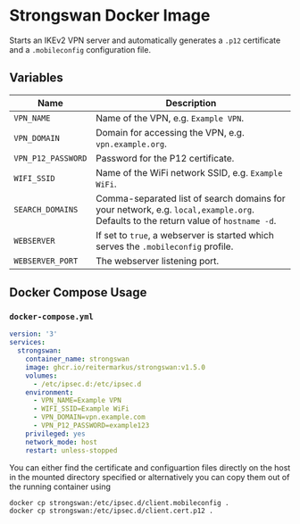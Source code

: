 # Strongswan Docker Image

Starts an IKEv2 VPN server and automatically generates a `.p12` certificate and a `.mobileconfig` configuration file.

## Variables

| Name | Description |
|------|-------------|
| `VPN_NAME` | Name of the VPN, e.g. `Example VPN`. |
| `VPN_DOMAIN` | Domain for accessing the VPN, e.g. `vpn.example.org`. |
| `VPN_P12_PASSWORD` | Password for the P12 certificate. |
| `WIFI_SSID` | Name of the WiFi network SSID, e.g. `Example WiFi`. |
| `SEARCH_DOMAINS` | Comma-separated list of search domains for your network, e.g. `local,example.org`. Defaults to the return value of `hostname -d`. |
| `WEBSERVER` | If set to `true`, a webserver is started which serves the `.mobileconfig` profile. |
| `WEBSERVER_PORT` | The webserver listening port. |

## Docker Compose Usage

### `docker-compose.yml`

```yml
version: '3'
services:
  strongswan:
    container_name: strongswan
    image: ghcr.io/reitermarkus/strongswan:v1.5.0
    volumes:
      - /etc/ipsec.d:/etc/ipsec.d
    environment:
      - VPN_NAME=Example VPN
      - WIFI_SSID=Example WiFi
      - VPN_DOMAIN=vpn.example.com
      - VPN_P12_PASSWORD=example123
    privileged: yes
    network_mode: host
    restart: unless-stopped
```

You can either find the certificate and configuartion files directly on the host in the mounted directory specified or alternatively you can copy them out of the running container using

```sh
docker cp strongswan:/etc/ipsec.d/client.mobileconfig .
docker cp strongswan:/etc/ipsec.d/client.cert.p12 .
```

